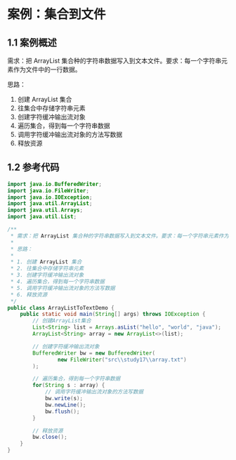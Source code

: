# 案例：集合到文件

## 1.1 案例概述

需求：把 ArrayList 集合种的字符串数据写入到文本文件。要求：每一个字符串元素作为文件中的一行数据。

思路：

1. 创建 ArrayList 集合
2. 往集合中存储字符串元素
3. 创建字符缓冲输出流对象
4. 遍历集合，得到每一个字符串数据
5. 调用字符缓冲输出流对象的方法写数据
6. 释放资源

## 1.2 参考代码

```java
import java.io.BufferedWriter;
import java.io.FileWriter;
import java.io.IOException;
import java.util.ArrayList;
import java.util.Arrays;
import java.util.List;

/**
 * 需求：把 ArrayList 集合种的字符串数据写入到文本文件。要求：每一个字符串元素作为文件中的一行数据。
 *
 * 思路：
 *
 * 1. 创建 ArrayList 集合
 * 2. 往集合中存储字符串元素
 * 3. 创建字符缓冲输出流对象
 * 4. 遍历集合，得到每一个字符串数据
 * 5. 调用字符缓冲输出流对象的方法写数据
 * 6. 释放资源
 */
public class ArrayListToTextDemo {
    public static void main(String[] args) throws IOException {
        // 创建ArrayList集合
        List<String> list = Arrays.asList("hello", "world", "java");
        ArrayList<String> array = new ArrayList<>(list);

        // 创建字符缓冲输出流对象
        BufferedWriter bw = new BufferedWriter(
                new FileWriter("src\\study17\\array.txt")
        );

        // 遍历集合，得到每一个字符串数据
        for(String s : array) {
            // 调用字符缓冲输出流对象的方法写数据
            bw.write(s);
            bw.newLine();
            bw.flush();
        }

        // 释放资源
        bw.close();
    }
}
```

